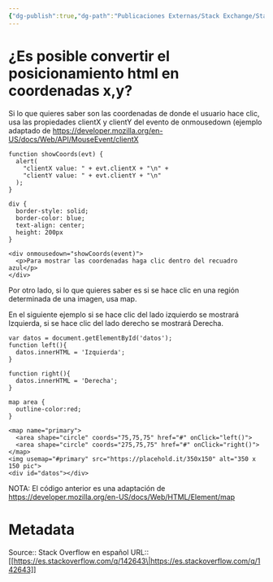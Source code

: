 ```yaml
---
{"dg-publish":true,"dg-path":"Publicaciones Externas/Stack Exchange/Stack Overflow en español/es.stackoverflow.com-142643.md","permalink":"/publicaciones-externas/stack-exchange/stack-overflow-en-espanol/es-stackoverflow-com-142643/","title":"¿Es posible convertir el posicionamiento html en coordenadas x,y?","hide":true,"noteIcon":"default","created":"2024-04-03T12:49:10.727-06:00","updated":"2024-04-05T16:43:53.108-06:00"}
---
```


# ¿Es posible convertir el posicionamiento html en coordenadas x,y?

Si lo que quieres saber son las coordenadas de donde el usuario hace clic, usa las propiedades clientX y clientY del evento de onmousedown (ejemplo adaptado de https://developer.mozilla.org/en-US/docs/Web/API/MouseEvent/clientX

<!-- begin snippet: js hide: false console: true babel: false -->

<!-- language: lang-js -->

    function showCoords(evt) {
      alert(
        "clientX value: " + evt.clientX + "\n" +
        "clientY value: " + evt.clientY + "\n"
      );
    }

<!-- language: lang-css -->

    div {
      border-style: solid;
      border-color: blue;
      text-align: center;
      height: 200px
    }


<!-- language: lang-html -->

    <div onmousedown="showCoords(event)">
      <p>Para mostrar las coordenadas haga clic dentro del recuadro azul</p>
    </div>

<!-- end snippet -->

Por otro lado, si lo que quieres saber es si se hace clic en una región determinada de una imagen, usa map. 

En el siguiente ejemplo si se hace clic del lado izquierdo se mostrará Izquierda, si se hace clic del lado derecho se mostrará Derecha.

<!-- begin snippet: js hide: false console: true babel: false -->

<!-- language: lang-js -->

    var datos = document.getElementById('datos');
    function left(){
      datos.innerHTML = 'Izquierda';
    }

    function right(){
      datos.innerHTML = 'Derecha';
    }

<!-- language: lang-css -->

    map area {
      outline-color:red;
    }

<!-- language: lang-html -->

    <map name="primary">
      <area shape="circle" coords="75,75,75" href="#" onClick="left()">
      <area shape="circle" coords="275,75,75" href="#" onClick="right()">
    </map>
    <img usemap="#primary" src="https://placehold.it/350x150" alt="350 x 150 pic">
    <div id="datos"></div>

<!-- end snippet -->

NOTA: El código anterior es una adaptación de https://developer.mozilla.org/en-US/docs/Web/HTML/Element/map

# Metadata
Source:: Stack Overflow en español
URL:: [[https://es.stackoverflow.com/q/142643\|https://es.stackoverflow.com/q/142643]]

